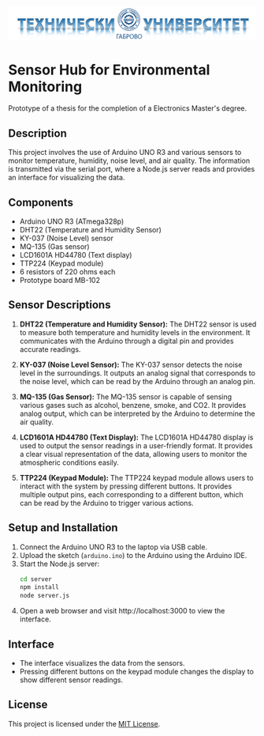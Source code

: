 <p align="center">
  <img src="readmeAssets/tu-gabrovo-header.png" alt="logo">
</p>

# Sensor Hub for Environmental Monitoring
Prototype of a thesis for the completion of a Electronics Master's degree.

## Description
This project involves the use of Arduino UNO R3 and various sensors to monitor temperature, humidity, noise level, and air quality. The information is transmitted via the serial port, where a Node.js server reads and provides an interface for visualizing the data.

## Components
- Arduino UNO R3 (ATmega328p)
- DHT22 (Temperature and Humidity Sensor)
- KY-037 (Noise Level) sensor
- MQ-135 (Gas sensor)
- LCD1601A HD44780 (Text display)
- TTP224 (Keypad module)
- 6 resistors of 220 ohms each
- Prototype board MB-102

## Sensor Descriptions
1. **DHT22 (Temperature and Humidity Sensor):**
   The DHT22 sensor is used to measure both temperature and humidity levels in the environment. It communicates with the Arduino through a digital pin and provides accurate readings.

2. **KY-037 (Noise Level Sensor):**
   The KY-037 sensor detects the noise level in the surroundings. It outputs an analog signal that corresponds to the noise level, which can be read by the Arduino through an analog pin.

3. **MQ-135 (Gas Sensor):**
   The MQ-135 sensor is capable of sensing various gases such as alcohol, benzene, smoke, and CO2. It provides analog output, which can be interpreted by the Arduino to determine the air quality.

4. **LCD1601A HD44780 (Text Display):**
   The LCD1601A HD44780 display is used to output the sensor readings in a user-friendly format. It provides a clear visual representation of the data, allowing users to monitor the atmospheric conditions easily.

5. **TTP224 (Keypad Module):**
   The TTP224 keypad module allows users to interact with the system by pressing different buttons. It provides multiple output pins, each corresponding to a different button, which can be read by the Arduino to trigger various actions.

## Setup and Installation
1. Connect the Arduino UNO R3 to the laptop via USB cable.
2. Upload the sketch (`arduino.ino`) to the Arduino using the Arduino IDE.
3. Start the Node.js server:
    ```bash
    cd server
    npm install
    node server.js
    ```
4. Open a web browser and visit http://localhost:3000 to view the interface.

## Interface
- The interface visualizes the data from the sensors.
- Pressing different buttons on the keypad module changes the display to show different sensor readings.

## License
This project is licensed under the [MIT License](LICENSE).
